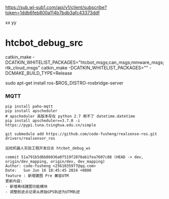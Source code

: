 <!--
 * @Author: code-fusheng 2561035977@qq.com
 * @Date: 2024-05-27 10:01:42
 * @LastEditors: code-fusheng 2561035977@qq.com
 * @LastEditTime: 2024-06-05 10:48:07
 * @FilePath: /src/README.md
 * @Description: 这是默认设置,请设置`customMade`, 打开koroFileHeader查看配置 进行设置: https://github.com/OBKoro1/koro1FileHeader/wiki/%E9%85%8D%E7%BD%AE
-->

https://sub.wl-sub1.com/api/v1/client/subscribe?token=1ddb6feb800a114b7bdb3afc43373ddf

xx
yy

# htcbot_debug_src

catkin_make -DCATKIN_WHITELIST_PACKAGES="htcbot_msgs;can_msgs;mmware_msgs;rtk_cloud_msgs"
catkin_make -DCATKIN_WHITELIST_PACKAGES="" -DCMAKE_BUILD_TYPE=Release

sudo apt-get install ros-$ROS_DISTRO-rosbridge-server

### MQTT

```
pip install paho-mqtt
pip install apscheduler
# apscheduler 高版本存在 python 2.7 用不了 datetime.datetime
pip install apscheduler==3.7.0 -i https://pypi.tuna.tsinghua.edu.cn/simple
```

```
git submodule add https://github.com/code-fusheng/realsense-ros.git drivers/realsensor_ros
```

```
巡检机器人实验工程开发日志 htcbot_debug_ws

commit 51a791b5d6b86036a0f519f2070ab1fea7607c88 (HEAD -> dev, origin/dev_mapping, origin/dev, dev_mapping)
Author: code-fusheng <2561035977@qq.com>
Date:   Sun Jun 16 18:45:45 2024 +0800
feature : 新增建图 Pre 兼容UTM
更新内容:
- 新增离线建图功能模块
- 调整航迹点记录从原始GPS轨迹为UTM轨迹
```
